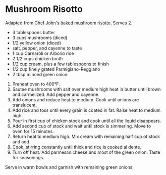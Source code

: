 # Mushroom Risotto

Adapted from [Chef John's baked mushroom risotto](http://foodwishes.blogspot.com/2013/03/baked-mushroom-risotto-why-stir-when.html). Serves 2.

- 3 tablespoons butter
- 3 cups mushrooms (diced)
- 1/2 yellow onion (diced)
- salt, pepper, and cayenne to taste
- 1 cup Carnaroli or Arborio rice
- 2 1/2 cups chicken broth
- 1/2 cup cream, plus a few tablespoons to finish
- 1/2 cup finely grated Parmigiano-Reggiano
- 2 tbsp minced green onion

1. Preheat oven to 400&deg;F.
2. Sautee mushrooms with salt over medium high heat in butter until brown and carmelized. Add pepper and cayenne.
3. Add onions and reduce heat to medium. Cook until onions are translucent.
4. Add rice and toss until every grain is coated in fat. Raise heat to medium high.
5. Pour in first cup of chicken stock and cook until all the liquid disappears.
6. Add second cup of stock and wait until stock is simmering. Move to oven for 15 minutes.
7. Return heat to medium high. Mix cream with remaining half cup of stock and add.
8. Cook, stirring constantly until thick and rice is cooked al dente. 
9. Turn off heat. Add parmesan cheese and most of the green onion. Taste for seasonings.

Serve in warm bowls and garnish with remaining green onions.

